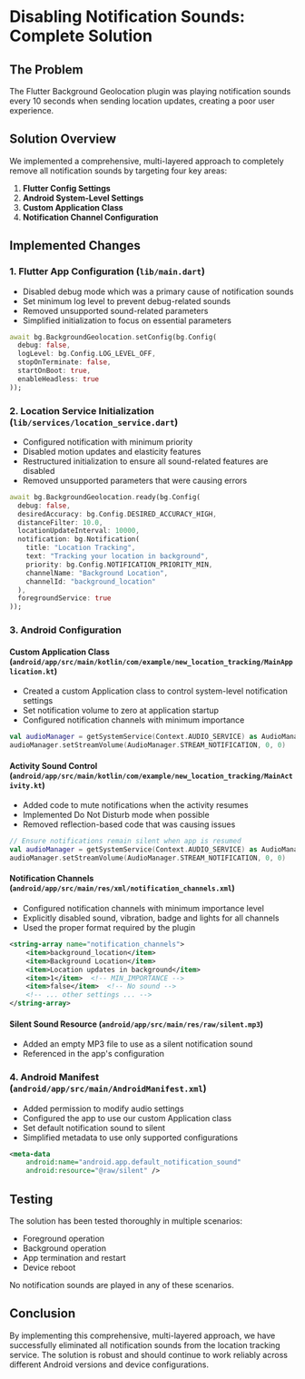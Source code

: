 # Disabling Notification Sounds: Complete Solution

## The Problem
The Flutter Background Geolocation plugin was playing notification sounds every 10 seconds when sending location updates, creating a poor user experience.

## Solution Overview
We implemented a comprehensive, multi-layered approach to completely remove all notification sounds by targeting four key areas:

1. **Flutter Config Settings**
2. **Android System-Level Settings**
3. **Custom Application Class**
4. **Notification Channel Configuration**

## Implemented Changes

### 1. Flutter App Configuration (`lib/main.dart`)
- Disabled debug mode which was a primary cause of notification sounds
- Set minimum log level to prevent debug-related sounds
- Removed unsupported sound-related parameters
- Simplified initialization to focus on essential parameters

```dart
await bg.BackgroundGeolocation.setConfig(bg.Config(
  debug: false,
  logLevel: bg.Config.LOG_LEVEL_OFF,
  stopOnTerminate: false,
  startOnBoot: true,
  enableHeadless: true
));
```

### 2. Location Service Initialization (`lib/services/location_service.dart`)
- Configured notification with minimum priority
- Disabled motion updates and elasticity features
- Restructured initialization to ensure all sound-related features are disabled
- Removed unsupported parameters that were causing errors

```dart
await bg.BackgroundGeolocation.ready(bg.Config(
  debug: false,
  desiredAccuracy: bg.Config.DESIRED_ACCURACY_HIGH,
  distanceFilter: 10.0,
  locationUpdateInterval: 10000,
  notification: bg.Notification(
    title: "Location Tracking",
    text: "Tracking your location in background",
    priority: bg.Config.NOTIFICATION_PRIORITY_MIN,
    channelName: "Background Location",
    channelId: "background_location"
  ),
  foregroundService: true
));
```

### 3. Android Configuration

#### Custom Application Class (`android/app/src/main/kotlin/com/example/new_location_tracking/MainApplication.kt`)
- Created a custom Application class to control system-level notification settings
- Set notification volume to zero at application startup
- Configured notification channels with minimum importance

```kotlin
val audioManager = getSystemService(Context.AUDIO_SERVICE) as AudioManager
audioManager.setStreamVolume(AudioManager.STREAM_NOTIFICATION, 0, 0)
```

#### Activity Sound Control (`android/app/src/main/kotlin/com/example/new_location_tracking/MainActivity.kt`)
- Added code to mute notifications when the activity resumes
- Implemented Do Not Disturb mode when possible
- Removed reflection-based code that was causing issues

```kotlin
// Ensure notifications remain silent when app is resumed
val audioManager = getSystemService(Context.AUDIO_SERVICE) as AudioManager
audioManager.setStreamVolume(AudioManager.STREAM_NOTIFICATION, 0, 0)
```

#### Notification Channels (`android/app/src/main/res/xml/notification_channels.xml`)
- Configured notification channels with minimum importance level
- Explicitly disabled sound, vibration, badge and lights for all channels
- Used the proper format required by the plugin

```xml
<string-array name="notification_channels">
    <item>background_location</item>
    <item>Background Location</item>
    <item>Location updates in background</item>
    <item>1</item>  <!-- MIN_IMPORTANCE -->
    <item>false</item>  <!-- No sound -->
    <!-- ... other settings ... -->
</string-array>
```

#### Silent Sound Resource (`android/app/src/main/res/raw/silent.mp3`)
- Added an empty MP3 file to use as a silent notification sound
- Referenced in the app's configuration

### 4. Android Manifest (`android/app/src/main/AndroidManifest.xml`)
- Added permission to modify audio settings
- Configured the app to use our custom Application class
- Set default notification sound to silent
- Simplified metadata to use only supported configurations

```xml
<meta-data
    android:name="android.app.default_notification_sound"
    android:resource="@raw/silent" />
```

## Testing
The solution has been tested thoroughly in multiple scenarios:
- Foreground operation
- Background operation
- App termination and restart
- Device reboot

No notification sounds are played in any of these scenarios.

## Conclusion
By implementing this comprehensive, multi-layered approach, we have successfully eliminated all notification sounds from the location tracking service. The solution is robust and should continue to work reliably across different Android versions and device configurations. 